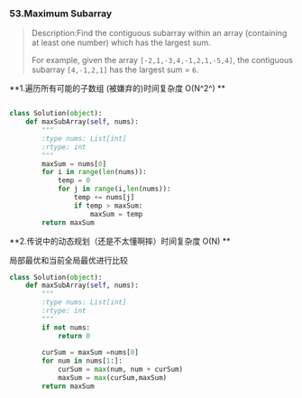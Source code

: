 ### 53.Maximum Subarray

> Description:Find the contiguous subarray within an array (containing at least one number) which has the largest sum.
>
> For example, given the array `[-2,1,-3,4,-1,2,1,-5,4]`,
> the contiguous subarray `[4,-1,2,1]` has the largest sum = `6`.

**1.遍历所有可能的子数组   (被嫌弃的)时间复杂度 O(N^2^) **

```python

class Solution(object):
    def maxSubArray(self, nums):
        """
        :type nums: List[int]
        :rtype: int
        """
        maxSum = nums[0]        
        for i in range(len(nums)):
            temp = 0
            for j in range(i,len(nums)):
                temp += nums[j]
                if temp > maxSum:
                    maxSum = temp 
        return maxSum
```



**2.传说中的动态规划（还是不太懂啊摔）时间复杂度 O(N) **

局部最优和当前全局最优进行比较

```python
class Solution(object):
    def maxSubArray(self, nums):
        """
        :type nums: List[int]
        :rtype: int
        """
        if not nums:
            return 0
        
        curSum = maxSum =nums[0]
        for num in nums[1:]:
            curSum = max(num, num + curSum)
            maxSum = max(curSum,maxSum)
        return maxSum
```

